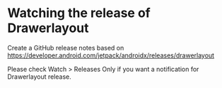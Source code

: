 # Watching the release of Drawerlayout

Create a GitHub release notes based on https://developer.android.com/jetpack/androidx/releases/drawerlayout

Please check Watch > Releases Only if you want a notification for Drawerlayout release.
